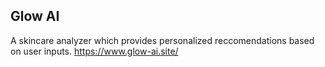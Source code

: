 
## Glow AI

A skincare analyzer which provides personalized reccomendations based on user inputs. https://www.glow-ai.site/
